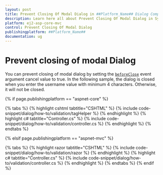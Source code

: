 ```yaml
---
layout: post
title: Prevent Closing Of Modal Dialog in ##Platform_Name## Dialog Component
description: Learn here all about Prevent Closing Of Modal Dialog in Syncfusion ##Platform_Name## Dialog component of Syncfusion Essential JS 2 and more.
platform: ej2-asp-core-mvc
control: Prevent Closing Of Modal Dialog
publishingplatform: ##Platform_Name##
documentation: ug
---
```



# Prevent closing of modal Dialog

You can prevent closing of modal dialog by setting the [`beforeClose`](https://help.syncfusion.com/cr/aspnetcore-js2/Syncfusion.EJ2.Popups.Dialog.html#Syncfusion_EJ2_Popups_Dialog_BeforeClose) event argument cancel value to true.
In the following sample, the dialog is closed when you enter the username value with minimum 4 characters. Otherwise, it will not be closed.

{% if page.publishingplatform == "aspnet-core" %}

{% tabs %}
{% highlight cshtml tabtitle="CSHTML" %}
{% include code-snippet/dialog/how-to/validation/tagHelper %}
{% endhighlight %}
{% highlight c# tabtitle="Controller.cs" %}
{% include code-snippet/dialog/how-to/validation/controller.cs %}
{% endhighlight %}
{% endtabs %}

{% elsif page.publishingplatform == "aspnet-mvc" %}

{% tabs %}
{% highlight razor tabtitle="CSHTML" %}
{% include code-snippet/dialog/how-to/validation/razor %}
{% endhighlight %}
{% highlight c# tabtitle="Controller.cs" %}
{% include code-snippet/dialog/how-to/validation/controller.cs %}
{% endhighlight %}
{% endtabs %}
{% endif %}

